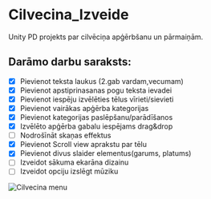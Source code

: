 # Cilvecina_Izveide
Unity PD projekts par cilvēciņa apģērbšanu un pārmaiņām.

## Darāmo darbu saraksts:
- [x]  Pievienot teksta laukus (2.gab vardam,vecumam)
- [x]  Pievienot apstiprinasanas pogu teksta ievadei
- [x]  Pievienot iespēju izvēlēties tēlus vīrieti/sievieti
- [x]  Pievienot vairākas apģērba kategorijas
- [x]  Pievienot kategorijas paslēpšanu/parādīšanos
- [x]  Izvēlēto apģērba gabalu iespējams drag&drop
- [ ]  Nodrošīnāt skaņas effektus
- [x]  Pievienot Scroll view aprakstu par tēlu
- [x]  Pievienot divus slaider elementus(garums, platums)
- [ ]  Izveidot sākuma ekarāna dizainu
- [ ]  Izveidot opciju izslēgt mūziku

![Cilvecina menu](https://runescape.wiki/images/Worn_equipment_interface.png?c0427)
